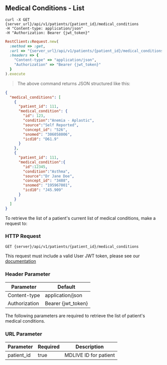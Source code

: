 ## Medical Conditions - List
```shell
curl -X GET {server_url}/api/v1/patients/{patient_id}/medical_conditions
-H "Content-type: application/json"
-H "Authorization: Bearer {jwt_token}"
```

```ruby
RestClient::Request.new(
  :method => :get,
  :url => "{server_url}/api/v1/patients/{patient_id}/medical_conditions",
  :headers => {
    "Content-type" => "application/json",
    "Authorization" => "Bearer {jwt_token}"
  }
).execute
```

> The above command returns JSON structured like this:

```json
{
  "medical_conditions": [
    {
      "patient_id": 111,
      "medical_condition": {
        "id": 123,
        "condition":"Anemia - Aplastic",
        "source":"Self Reported",
        "concept_id": "526",
        "snomed": "306058006",
        "icd10": "D61.9"
      }
    },
    {
      "patient_id": 111,
      "medical_condition":{
        "id":12345,
        "condition":"Asthma",
        "source":"Dr Jane Doe",
        "concept_id": "3488",
        "snomed": "195967001",
        "icd10": "J45.909"
      }
    }
  ]
}
```
To retrieve the list of a patient's current list of medical conditions, make a request to:

### HTTP Request

`GET {server}/api/v1/patients/{patient_id}/medical_conditions`

This request must include a valid User JWT token, please see our [documentation](#user-tokens)

### Header Parameter

Parameter | Default
--------- | -------
Content-type | application/json
Authorization| Bearer {jwt_token}

The following parameters are required to retrieve the list of patient's medical conditions.

### URL Parameter

Parameter | Required | Description
--------- | -------  | -----------
patient_id | true | MDLIVE ID for patient
